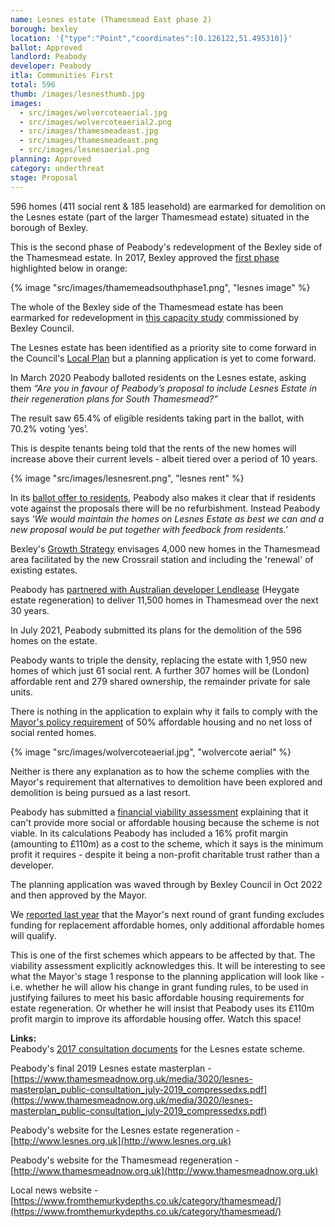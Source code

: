 ```yaml
---
name: Lesnes estate (Thamesmead East phase 2)
borough: bexley
location: '{"type":"Point","coordinates":[0.126122,51.495310]}'
ballot: Approved
landlord: Peabody
developer: Peabody
itla: Communities First
total: 596
thumb: /images/lesnesthumb.jpg
images:
  - src/images/wolvercoteaerial.jpg
  - src/images/wolvercoteaerial2.png
  - src/images/thamesmeadeast.jpg
  - src/images/thamesmeadeast.png
  - src/images/lesnesaerial.png
planning: Approved
category: underthreat
stage: Proposal
---
```

596 homes (411 social rent & 185 leasehold) are earmarked for demolition on the Lesnes estate (part of the larger Thamesmead estate) situated in the borough of Bexley.

This is the second phase of Peabody's redevelopment of the Bexley side of the Thamesmead estate. In 2017, Bexley approved the [first phase](/estates/bexley/thamesmeadsouth) highlighted below in orange:

{% image "src/images/thamemeadsouthphase1.png", "lesnes image" %}

The whole of the Bexley side of the Thamesmead estate has been earmarked for redevelopment in [this capacity study](https://www.bexley.gov.uk/sites/bexley-cms/files/2017-11/London-Borough-of-Bexley-DIFS-Higher-Growth-Report.pdf) commissioned by Bexley Council. 

The Lesnes estate has been identified as a priority site to come forward in the Council's [Local Plan](https://www.bexley.gov.uk/sites/bexley-cms/files/2017-11/London-Borough-of-Bexley-DIFS-Higher-Growth-Report.pdf) but a planning application is yet to come forward.

In March 2020 Peabody balloted residents on the Lesnes estate, asking them _“Are you in favour of Peabody’s proposal to include Lesnes Estate in their regeneration plans for South Thamesmead?”_

The result saw 65.4% of eligible residents taking part in the ballot, with 70.2% voting ‘yes’.

This is despite tenants being told that the rents of the new homes will increase above their current levels - albeit tiered over a period of 10 years.

{% image "src/images/lesnesrent.png", "lesnes rent" %}

In its [ballot offer to residents](https://www.thamesmeadnow.org.uk/media/3337/lesnes-estate_landlord-offer-document.pdf), Peabody also makes it clear that if residents vote against the proposals there will be no refurbishment. Instead Peabody says _'We would maintain the homes on Lesnes Estate as best we can and a new proposal would be put together with feedback from residents.'_

Bexley's [Growth Strategy](https://www.bexley.gov.uk/sites/default/files/2018-02/Bexley-Growth-Strategy.pdf) envisages 4,000 new homes in the Thamesmead area facilitated by the new Crossrail station and including the 'renewal' of existing estates.

Peabody has [partnered with Australian developer Lendlease](https://www.insidehousing.co.uk/news/news/peabody-picks-lendlease-for-8bn-thamesmead-regeneration-60192) (Heygate estate regeneration) to deliver 11,500 homes in Thamesmead over the next 30 years.

In July 2021, Peabody submitted its plans for the demolition of the 596 homes on the estate.

Peabody wants to triple the density, replacing the estate with 1,950 new homes of which just 61 social rent. A further 307 homes will be (London) affordable rent and 279 shared ownership, the remainder private for sale units.

There is nothing in the application to explain why it fails to comply with the [Mayor's policy requirement](https://www.london.gov.uk/sites/default/files/better-homes-for-local-people-the-mayors-good-practice-guide-to-estate-regeneration.pdf) of 50% affordable housing and no net loss of social rented homes.

{% image "src/images/wolvercoteaerial.jpg", "wolvercote aerial" %}

Neither is there any explanation as to how the scheme complies with the Mayor's requirement that alternatives to demolition have been explored and demolition is being pursued as a last resort.

Peabody has submitted a [financial viability assessment](https://pa.bexley.gov.uk/online-applications/files/2FE1C374ADB0323DE13C63386406CECD/pdf/21_01948_OUTEA-FVA_APPENDED-2670425.pdf) explaining that it can't provide more social or affordable housing because the scheme is not viable. In its calculations Peabody has included a 16% profit margin (amounting to £110m) as a cost to the scheme, which it says is the minimum profit it requires - despite it being a non-profit charitable trust rather than a developer.

The planning application was waved through by Bexley Council in Oct 2022 and then approved by the Mayor.

We [reported last year](https://www.estatewatch.london/november-news-roundup/) that the Mayor's next round of grant funding excludes funding for replacement affordable homes, only additional affordable homes will qualify.

This is one of the first schemes which appears to be affected by that. The viability assessment explicitly acknowledges this. It will be interesting to see what the Mayor's stage 1 response to the planning application will look like - i.e. whether he will allow his change in grant funding rules, to be used in justifying failures to meet his basic affordable housing requirements for estate regeneration. Or whether he will insist that Peabody uses its £110m profit margin to improve its affordable housing offer. Watch this space!

__Links:__   
Peabody's [2017 consultation documents](https://www.thamesmeadnow.org.uk/media/1726/wolvercote_road_next_steps.pdf) for the Lesnes estate scheme.

Peabody's final 2019 Lesnes estate masterplan - [https://www.thamesmeadnow.org.uk/media/3020/lesnes-masterplan_public-consultation_july-2019_compressedxs.pdf](https://www.thamesmeadnow.org.uk/media/3020/lesnes-masterplan_public-consultation_july-2019_compressedxs.pdf)

Peabody's website for the Lesnes estate regeneration - [http://www.lesnes.org.uk](http://www.lesnes.org.uk)

Peabody's website for the Thamesmead regeneration - [http://www.thamesmeadnow.org.uk](http://www.thamesmeadnow.org.uk)

Local news website - [https://www.fromthemurkydepths.co.uk/category/thamesmead/](https://www.fromthemurkydepths.co.uk/category/thamesmead/)
